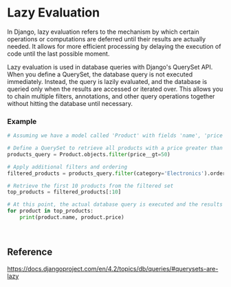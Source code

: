 # Lazy Evaluation

In Django, lazy evaluation refers to the mechanism by which certain operations or computations are deferred until their results are actually needed. It allows for more efficient processing by delaying the execution of code 
until the last possible moment.

Lazy evaluation is used in database queries with Django's QuerySet API. When you define a QuerySet, the database query is not executed immediately. Instead, the query is lazily evaluated, 
and the database is queried only when the results are accessed or iterated over. This allows you to chain multiple filters, annotations, and other query operations together without hitting the database until necessary.

### Example

```python
# Assuming we have a model called 'Product' with fields 'name', 'price', and 'category'

# Define a QuerySet to retrieve all products with a price greater than 50
products_query = Product.objects.filter(price__gt=50)

# Apply additional filters and ordering
filtered_products = products_query.filter(category='Electronics').order_by('name')

# Retrieve the first 10 products from the filtered set
top_products = filtered_products[:10]

# At this point, the actual database query is executed and the results are fetched
for product in top_products:
    print(product.name, product.price)
```

<br>

## Reference
https://docs.djangoproject.com/en/4.2/topics/db/queries/#querysets-are-lazy
